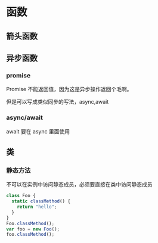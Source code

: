 # 函数

## 箭头函数

## 异步函数

### promise

Promise 不能返回值，因为这是异步操作返回个毛啊。

但是可以写成类似同步的写法，async,await

### async/await

await 要在 async 里面使用

## 类

### 静态方法

不可以在实例中访问静态成员，必须要直接在类中访问静态成员

```js
class Foo {
  static classMethod() {
    return "hello";
  }
}
Foo.classMethod();
var foo = new Foo();
foo.classMethod();
```
